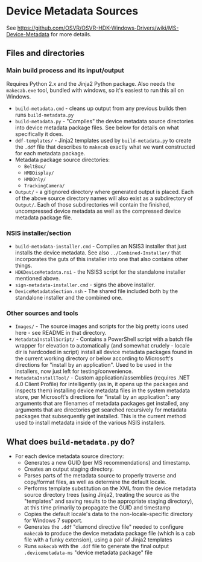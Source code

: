# Device Metadata Sources

See <https://github.com/OSVR/OSVR-HDK-Windows-Drivers/wiki/MS-Device-Metadata> for more details.

## Files and directories

### Main build process and its input/output
Requires Python 2.x and the Jinja2 Python package. Also needs the `makecab.exe` tool, bundled with windows, so it's easiest to run this all on Windows.

- `build-metadata.cmd` - cleans up output from any previous builds then runs `build-metadata.py`
- `build-metadata.py` - "Compiles" the device metadata source directories into device metadata package files. See below for details on what specifically it does.
- `ddf-templates/` - Jinja2 templates used by `build-metadata.py` to create the `.ddf` file that describes to `makecab` exactly what we want constructed for each metadata package.
- Metadata package source directories:
	- `BeltBox/`
	- `HMDDisplay/`
	- `HMDOnly/`
  - `TrackingCamera/`
- `Output/` - a gitignored directory where generated output is placed. Each of the above source directory names will also exist as a subdirectory of `Output/`. Each of those subdirectories will contain the finished, uncompressed device metadata as well as the compressed device metadata package file.

### NSIS installer/section
- `build-metadata-installer.cmd` - Compiles an NSIS3 installer that just installs the device metadata. See also `../Combined-Installer/` that incorporates the guts of this installer into one that also contains other things.
- `HDKDeviceMetadata.nsi` - the NSIS3 script for the standalone installer mentioned above.
- `sign-metadata-installer.cmd` - signs the above installer.
- `DeviceMetadataSection.nsh` - The shared file included both by the standalone installer and the combined one.

### Other sources and tools
- `Images/` - The source images and scripts for the big pretty icons used here - see README in that directory.
- `MetadataInstallScript/` - Contains a PowerShell script with a batch file wrapper for elevation to automatically (and somewhat crudely - locale dir is hardcoded in script) install all device metadata packages found in the current working directory or below according to Microsoft's directions for "install by an application". Used to be used in the installers, now just left for testing/convenience.
- `MetadataInstallTool/` - Custom application/assemblies (requires .NET 4.0 Client Profile) for intelligently (as in, it opens up the packages and inspects them) installing device metadata files in the system metadata store, per Microsoft's directions for "install by an application": any arguments that are filenames of metadata packages get installed, any arguments that are directories get searched recursively for metadata packages that subsequently get installed. This is the current method used to install metadata inside of the various NSIS installers.

## What does `build-metadata.py` do?

- For each device metadata source directory:
	- Generates a new GUID (per MS recommendations) and timestamp.
	- Creates an output staging directory.
	- Parses parts of the metadata source to properly traverse and copy/format files, as well as determine the default locale.
	- Performs template substitution on the XML from the device metadata source directory trees (using Jinja2, treating the source as the "templates" and saving results to the appropriate staging directory), at this time primarily to propagate the GUID and timestamp
	- Copies the default locale's data to the non-locale-specific directory for Windows 7 support.
	- Generates the `.ddf` "diamond directive file" needed to configure `makecab` to produce the device metadata package file (which is a cab file with a funky extension), using a pair of Jinja2 templates
	- Runs `makecab` with the `.ddf` file to generate the final output `.devicemetadata-ms` "device metadata package" file
